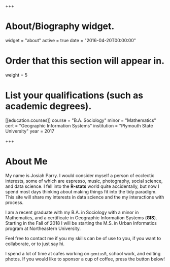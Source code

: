 +++

# About/Biography widget.
widget = "about"
active = true
date = "2016-04-20T00:00:00"

# Order that this section will appear in.
weight = 5


# List your qualifications (such as academic degrees).
[[education.courses]]
  course = "B.A. Sociology"
  minor = "Mathematics"
  cert = "Geographic Information Systems"
  institution = "Plymouth State University"
  year = 2017

+++

# About Me

My name is Josiah Parry. I would consider myself a person of ecclectic interests, some of which are espresso, music, photography, social science, and data science. I fell into the **R-stats** world quite accidentally, but now I spend most days thinking about making things fit into the tidy paradigm. This site will share my interests in data science and the my interactions with process.

I am a recent graduate with my B.A. in Sociology with a minor in Mathematics, and a certificate in Geographic Information Systems (**GIS**). Starting in the Fall of 2018 I will be starting the M.S. in Urban Informatics program at Northeastern University. 

Feel free to contact me if you my skills can be of use to you, if you want to collaborate, or to just say hi. 

I spend a lot of time at cafes working on `geniusR`, school work, and editing photos. If you would like to sponsor a cup of coffee, press the button below!


<script type='text/javascript' src='https://ko-fi.com/widgets/widget_2.js'></script><script type='text/javascript'>kofiwidget2.init('Buy Me a Coffee', '#3d4178', 'H2H79MJS');kofiwidget2.draw();</script> 
